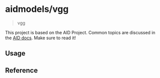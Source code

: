 # aidmodels/vgg

> vgg

This project is based on the AID Project. Common topics are discussed in the [AID docs](https://aid.autoai.org). Make sure to read it!

## Usage


## Reference